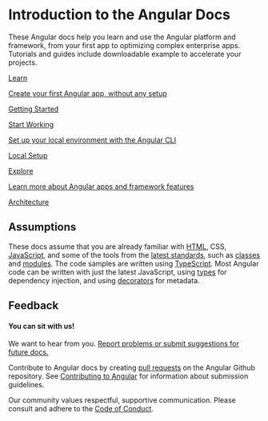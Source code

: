 <h1 class="no-toc">Introduction to the Angular Docs</h1>



These Angular docs help you learn and use the Angular platform and framework, from your first app to optimizing complex enterprise apps. 
Tutorials and guides include downloadable example to accelerate your projects. 


<div class="card-container">
  <a href="start" class="docs-card" title="Angular Getting Started">
      <section>Learn</section>
      <p>Create your first Angular app, without any setup</p>
      <p class="card-footer">Getting Started</p> 
  </a>
  <a href="guide/setup-local" class="docs-card"
    title="Angular Local Environment Setup">
      <section>Start Working</section>
      <p>Set up your local environment with the Angular CLI</p>
      <p class="card-footer">Local Setup</p>
  </a>
  <a href="guide/architecture" class="docs-card" title="Angular Architecture">
      <section>Explore</section>
      <p>Learn more about Angular apps and framework features</p>
      <p class="card-footer">Architecture</p>
  </a>
</div>


## Assumptions


These docs assume that you are already familiar with [HTML](https://www.w3schools.com/html/ "Learn HTML"), CSS, [JavaScript](https://developer.mozilla.org/en-US/docs/Web/JavaScript/A_re-introduction_to_JavaScript "Learn JavaScript"), 
and some of the tools from the [latest standards](https://developer.mozilla.org/en-US/docs/Web/JavaScript/Language_Resources "Latest JavaScript standards"), such as [classes](https://developer.mozilla.org/en-US/docs/Web/JavaScript/Reference/Classes "ES2015 Classes") and [modules](https://developer.mozilla.org/en-US/docs/Web/JavaScript/Reference/Statements/import "ES2015 Modules"). 
The code samples are written using [TypeScript](https://www.typescriptlang.org/ "TypeScript"). 
Most Angular code can be written with just the latest JavaScript, using [types](https://www.typescriptlang.org/docs/handbook/classes.html "TypeScript Types") for dependency injection, and using [decorators](https://www.typescriptlang.org/docs/handbook/decorators.html "Decorators") for metadata.


## Feedback 

<h4>You can sit with us!</h4>

We want to hear from you. [Report problems or submit suggestions for future docs.](https://github.com/angular/angular/issues/new/choose "Angular GitHub repository new issue form")

Contribute to Angular docs by creating
[pull requests](https://github.com/angular/angular/pulls "Angular Github pull requests")
on the Angular Github repository.
See [Contributing to Angular](https://github.com/angular/angular/blob/master/CONTRIBUTING.md "Contributing guide")
for information about submission guidelines.  

Our community values respectful, supportive communication.
Please consult and adhere to the [Code of Conduct](https://github.com/angular/code-of-conduct/blob/master/CODE_OF_CONDUCT.md "Contributor code of conduct").

